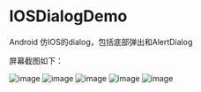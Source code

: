 # IOSDialogDemo
Android 仿IOS的dialog，包括底部弹出和AlertDialog

屏幕截图如下：

![image](https://github.com/niyingxunzong/IOSDialogDemo/blob/master/app/src/main/images/device-2015-10-23-131345.png)
![image](https://github.com/niyingxunzong/IOSDialogDemo/blob/master/app/src/main/images/device-2015-10-23-131505.png)
![image](https://github.com/niyingxunzong/IOSDialogDemo/blob/master/app/src/main/images/device-2015-10-23-131524.png)
![image](https://github.com/niyingxunzong/IOSDialogDemo/blob/master/app/src/main/images/device-2015-10-23-131539.png)
![image](https://github.com/niyingxunzong/IOSDialogDemo/blob/master/app/src/main/images/device-2015-10-23-131555.png)
